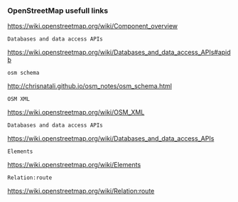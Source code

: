 
### OpenStreetMap usefull links


https://wiki.openstreetmap.org/wiki/Component_overview

  
    Databases and data access APIs
https://wiki.openstreetmap.org/wiki/Databases_and_data_access_APIs#apidb

    
    osm schema
http://chrisnatali.github.io/osm_notes/osm_schema.html
    
    OSM XML
https://wiki.openstreetmap.org/wiki/OSM_XML
    
    Databases and data access APIs
https://wiki.openstreetmap.org/wiki/Databases_and_data_access_APIs
    
    Elements
https://wiki.openstreetmap.org/wiki/Elements

    Relation:route
https://wiki.openstreetmap.org/wiki/Relation:route







